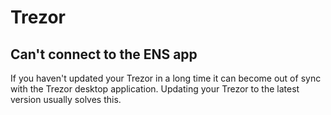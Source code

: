 # Trezor

## Can't connect to the ENS app
If you haven't updated your Trezor in a long time it can become out of sync with the Trezor desktop  application. Updating your Trezor to the latest version usually solves this.

